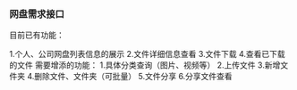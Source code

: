 ### 网盘需求接口

目前已有功能：

1.个人、公司网盘列表信息的展示
2.文件详细信息查看
3.文件下载
4.查看已下载的文件
需要增添的功能：
1.具体分类查询（图片、视频等）
2.上传文件
3.新增文件夹
4.删除文件、文件夹（可批量）
5.文件分享
6.分享文件查看
